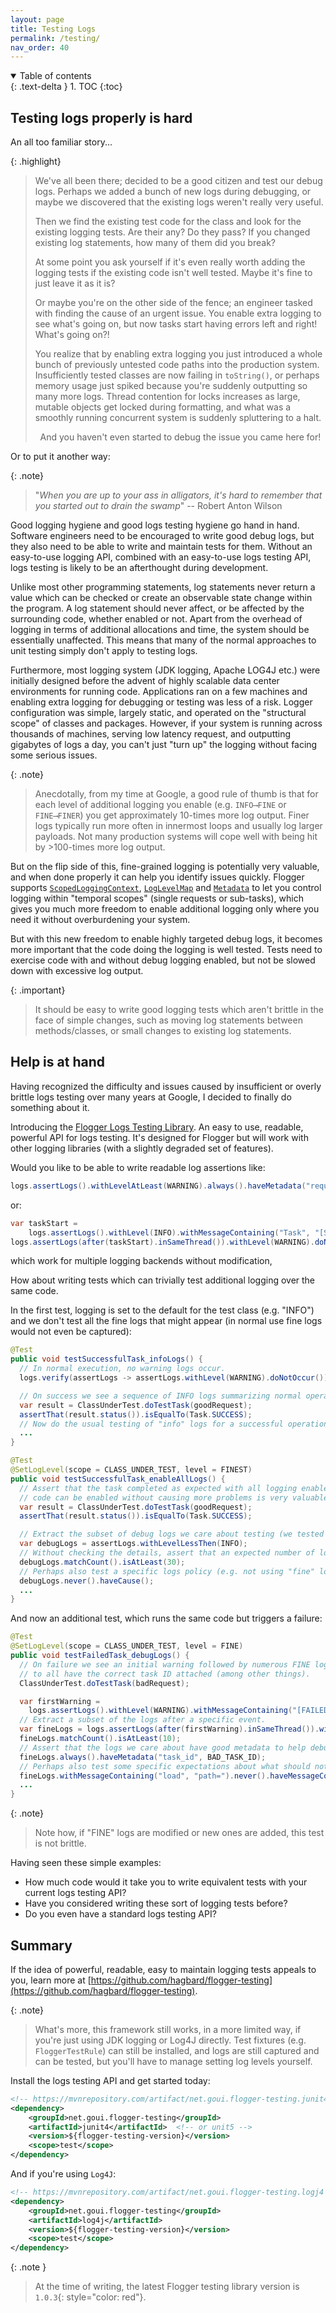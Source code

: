 ```yaml
---
layout: page
title: Testing Logs
permalink: /testing/
nav_order: 40
---
```


<details open markdown="block">
  <summary>
    Table of contents
  </summary>
  {: .text-delta }
1. TOC
{:toc}
</details>

## Testing logs properly is hard

An all too familiar story...

{: .highlight}
> We've all been there; decided to be a good citizen and test our debug logs. Perhaps we added a
> bunch of new logs during debugging, or maybe we discovered that the existing logs weren't really
> very useful.
>
> Then we find the existing test code for the class and look for the existing logging tests. Are
> their any? Do they pass? If you changed existing log statements, how many of them did you break?
>
> At some point you ask yourself if it's even really worth adding the logging tests if the existing
> code isn't well tested. Maybe it's fine to just leave it as it is?
>
> Or maybe you're on the other side of the fence; an engineer tasked with finding the cause of an
> urgent issue. You enable extra logging to see what's going on, but now tasks start having errors
> left and right! What's going on?!
>
> You realize that by enabling extra logging you just introduced a whole bunch of previously
> untested code paths into the production system. Insufficiently tested classes are now failing in
> `toString()`, or perhaps memory usage just spiked because you're suddenly outputting so many more
> logs. Thread contention for locks increases as large, mutable objects get locked during 
> formatting, and what was a smoothly running concurrent system is suddenly spluttering to a halt.
>
> <center>And you haven't even started to debug the issue you came here for!</center>

Or to put it another way:

{: .note}
> "*When you are up to your ass in alligators, it's hard to remember that you started
> out to drain the swamp*" -- Robert Anton Wilson

Good logging hygiene and good logs testing hygiene go hand in hand. Software engineers need to
be encouraged to write good debug logs, but they also need to be able to write and maintain tests 
for them. Without an easy-to-use logging API, combined with an easy-to-use logs testing API, 
logs testing is likely to be an afterthought during development.

Unlike most other programming statements, log statements never return a value which can be 
checked or create an observable state change within the program. A log statement should never 
affect, or be affected by the surrounding code, whether enabled or not. Apart from the overhead 
of logging in terms of additional allocations and time, the system should be essentially unaffected.
This means that many of the normal approaches to unit testing simply don't apply to testing logs.

Furthermore, most logging system (JDK logging, Apache LOG4J etc.) were initially designed before 
the advent of highly scalable data center environments for running code. Applications ran on a 
few machines and enabling extra logging for debugging or testing was less of a risk. Logger
configuration was simple, largely static, and operated on the "structural scope" of classes and
packages. However, if your system is running across thousands of machines, serving low latency 
request, and outputting gigabytes of logs a day, you can't just "turn up" the logging without 
facing some serious issues.

{: .note}
> Anecdotally, from my time at Google, a good rule of thumb is that for each level of additional
> logging you enable (e.g. `INFO⟶FINE` or `FINE⟶FINER`) you get approximately 10-times
> more log output. Finer logs typically run more often in innermost loops and usually log
> larger payloads. Not many production systems will cope well with being hit by >100-times more log
> output.

But on the flip side of this, fine-grained logging is potentially very valuable, and when done
properly it can help you identify issues quickly. Flogger supports
[`ScopedLoggingContext`]({{site.javadoc}}/context/ScopedLoggingContext.html),
[`LogLevelMap`]({{site.javadoc}}/context/LogLevelMap.html) and
[`Metadata`]({{site.javadoc}}/backend/Metadata.html) to let you control logging within "temporal
scopes" (single requests or sub-tasks), which gives you much more freedom to enable additional
logging only where you need it without overburdening your system.

But with this new freedom to enable highly targeted debug logs, it becomes more important that
the code doing the logging is well tested. Tests need to exercise code with and without debug
logging enabled, but not be slowed down with excessive log output.

{: .important}
> It should be easy to write good logging tests which aren't brittle in the face of simple changes,
> such as moving log statements between methods/classes, or small changes to existing log
> statements.

## Help is at hand

Having recognized the difficulty and issues caused by insufficient or overly brittle logs
testing over many years at Google, I decided to finally do something about it.

Introducing the [Flogger Logs Testing Library](https://github.com/hagbard/flogger-testing). An
easy to use, readable, powerful API for logs testing. It's designed for Flogger but will work
with other logging libraries (with a slightly degraded set of features).

Would you like to be able to write readable log assertions like:

<!-- @formatter:off -->
```java
logs.assertLogs().withLevelAtLeast(WARNING).always().haveMetadata("request_id", REQUEST_ID);
```
<!-- @formatter:on -->

or:

<!-- @formatter:off -->
```java
var taskStart =
    logs.assertLogs().withLevel(INFO).withMessageContaining("Task", "[START]").getOnlyMatch(); 
logs.assertLogs(after(taskStart).inSameThread()).withLevel(WARNING).doNotOccur();
```
<!-- @formatter:on -->

which work for multiple logging backends without modification,

How about writing tests which can trivially test additional logging over the same code.

In the first test, logging is set to the default for the test class (e.g. "INFO") and we don't test
all the fine logs that might appear (in normal use fine logs would not even be captured):

<!-- @formatter:off -->
```java
@Test
public void testSuccessfulTask_infoLogs() {
  // In normal execution, no warning logs occur.
  logs.verify(assertLogs -> assertLogs.withLevel(WARNING).doNotOccur());

  // On success we see a sequence of INFO logs summarizing normal operation.
  var result = ClassUnderTest.doTestTask(goodRequest);
  assertThat(result.status()).isEqualTo(Task.SUCCESS);
  // Now do the usual testing of "info" logs for a successful operation...
  ...
}

@Test
@SetLogLevel(scope = CLASS_UNDER_TEST, level = FINEST)
public void testSuccessfulTask_enableAllLogs() {
  // Assert that the task completed as expected with all logging enabled. Knowing that all logging
  // code can be enabled without causing more problems is very valuable.
  var result = ClassUnderTest.doTestTask(goodRequest);
  assertThat(result.status()).isEqualTo(Task.SUCCESS);

  // Extract the subset of debug logs we care about testing (we tested "info" logs above).
  var debugLogs = assertLogs.withLevelLessThen(INFO);
  // Without checking the details, assert that an expected number of logs occurred.
  debugLogs.matchCount().isAtLeast(30);
  // Perhaps also test a specific logs policy (e.g. not using "fine" logs to report exceptions).
  debugLogs.never().haveCause();
  ...
}
```

And now an additional test, which runs the same code but triggers a failure:

<!-- @formatter:off -->
```java
@Test
@SetLogLevel(scope = CLASS_UNDER_TEST, level = FINE)
public void testFailedTask_debugLogs() {
  // On failure we see an initial warning followed by numerous FINE log statements, which we expect
  // to all have the correct task ID attached (among other things).
  ClassUnderTest.doTestTask(badRequest);

  var firstWarning =
    logs.assertLogs().withLevel(WARNING).withMessageContaining("[FAILED]", BAD_VALUE).getMatch(0);
  // Extract a subset of the logs after a specific event.
  var fineLogs = logs.assertLogs(after(firstWarning).inSameThread()).withLevel(FINE);
  fineLogs.matchCount().isAtLeast(10);
  // Assert that the logs we care about have good metadata to help debugging.
  fineLogs.always().haveMetadata("task_id", BAD_TASK_ID);
  // Perhaps also test some specific expectations about what should not be in these logs.
  fineLogs.withMessageContaining("load", "path=").never().haveMessageContaining("Access Denied");
  ...
}
```
<!-- @formatter:on -->

{: .note}
> Note how, if "FINE" logs are modified or new ones are added, this test is not brittle.

Having seen these simple examples:
* How much code would it take you to write equivalent tests with your current logs testing API?
* Have you considered writing these sort of logging tests before?
* Do you even have a standard logs testing API?

## Summary

If the idea of powerful, readable, easy to maintain logging tests appeals to you, learn more at
[https://github.com/hagbard/flogger-testing](https://github.com/hagbard/flogger-testing).

{: .note}
> What's more, this framework still works, in a more limited way, if you're just using JDK logging
> or Log4J directly. Test fixtures (e.g. `FloggerTestRule`) can still be installed, and logs are 
> still captured and can be tested, but you'll have to manage setting log levels yourself.

Install the logs testing API and get started today:

<!-- @formatter:off -->
```xml
<!-- https://mvnrepository.com/artifact/net.goui.flogger-testing.junit4 -->
<dependency>
    <groupId>net.goui.flogger-testing</groupId>
    <artifactId>junit4</artifactId>  <!-- or unit5 -->
    <version>${flogger-testing-version}</version>
    <scope>test</scope>
</dependency>
```
<!-- @formatter:on -->

And if you're using `Log4J`:

<!-- @formatter:off -->
```xml
<!-- https://mvnrepository.com/artifact/net.goui.flogger-testing.logj4 -->
<dependency>
    <groupId>net.goui.flogger-testing</groupId>
    <artifactId>log4j</artifactId>
    <version>${flogger-testing-version}</version>
    <scope>test</scope>
</dependency>
```
<!-- @formatter:on -->

{: .note }
> At the time of writing, the latest Flogger testing library version is `1.0.3`{: style="color: red"}.
